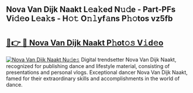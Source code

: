 ## Nova Van Dijk Naakt L𝚎a𝚔ed N𝚞𝚍e - Part-PFs Vi𝚍𝚎o L𝚎a𝚔s - H𝚘𝚝 O𝚗𝚕yf𝚊ns P𝚑𝚘tos vz5fb

# <h2><a href="http://kf26el4.oniu.top/?m=Nova+Van+Dijk+Naakt">🔗👉 🔴 Nova Van Dijk Naakt P𝚑ot𝚘𝚜 V𝚒d𝚎o</a></h2>

[![Nova Van Dijk Naakt Nu𝚍e𝚜](https://i.imgur.com/0qMVB7G.gif)](http://kf26el4.oniu.top/?m=Nova+Van+Dijk+Naakt)
Digital trendsetter Nova Van Dijk Naakt, recognized for publishing dance and lifestyle material, consisting of presentations and personal vlogs. Exceptional dancer Nova Van Dijk Naakt, famed for their extraordinary skills and accomplishments in the world of dance.  
